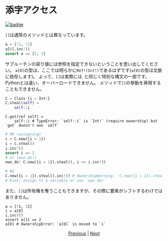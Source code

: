 # 添字アクセス

[![badge](https://img.shields.io/endpoint.svg?url=https%3A%2F%2Fgezf7g7pd5.execute-api.ap-northeast-1.amazonaws.com%2Fdefault%2Fsource_up_to_date%3Fowner%3Derg-lang%26repos%3Derg%26ref%3Dmain%26path%3Ddoc/EN/syntax/container_ownership.md%26commit_hash%3D20aa4f02b994343ab9600317cebafa2b20676467)](https://gezf7g7pd5.execute-api.ap-northeast-1.amazonaws.com/default/source_up_to_date?owner=erg-lang&repos=erg&ref=main&path=doc/EN/syntax/container_ownership.md&commit_hash=20aa4f02b994343ab9600317cebafa2b20676467)

`[]`は通常のメソッドとは異なっています。

```python
a = [!1, !2]
a[0].inc!()
assert a == [2, 2]
```

サブルーチンの戻り値には参照を指定できないということを思い出してください。
`a[0]`の型は、ここでは明らかに`Ref!(Int!)`であるはずです(`a[0]`の型は文脈に依存します)。
よって、`[]`は実際には`.`と同じく特別な構文の一部です。Pythonとは違い、オーバーロードできません。
メソッドで`[]`の挙動を再現することもできません。

```python
C = Class {i = Int!}
C.steal(self) =
    self::i
```

```python,compile_fail
C.get(ref self) =
    self::i # TypeError: `self::i` is `Int!` (require ownership) but `get` doesn't own `self`
```

```python
# OK (assigning)
c = C.new({i = 1})
i = c.steal()
i.inc!()
assert i == 2
# or (own_do!)
own_do! C.new({i = 1}).steal(), i => i.inc!()
```

```python
# NG
C.new({i = 1}).steal().inc!() # OwnershipWarning: `C.new({i = 1}).steal()` is not owned by anyone
# hint: assign to a variable or use `uwn_do!`
```

また、`[]`は所有権を奪うこともできますが、その際に要素がシフトするわけではありません。

```python,compile_fail
a = [!1, !2]
i = a[0]
i.inc!()
assert a[1] == 2
a[0] # OwnershipError: `a[0]` is moved to `i`
```

<p align='center'>
    <a href='./11_dict.md'>Previous</a> | <a href='./13_tuple.md'>Next</a>
</p>
